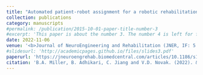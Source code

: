 ```yaml
---
title: "Automated patient-robot assignment for a robotic rehabilitation gym: a simplified simulation model"
collection: publications
category: manuscripts
#permalink: /publication/2015-10-01-paper-title-number-3
#excerpt: 'This paper is about the number 3. The number 4 is left for future work.'
date: 2022-11-06
venue: '<b>Journal of NeuroEngineering and Rehabilitation (JNER, IF: 5.2)</b>'
#slidesurl: 'http://academicpages.github.io/files/slides3.pdf'
paperurl: 'https://jneuroengrehab.biomedcentral.com/articles/10.1186/s12984-022-01105-4'
citation: 'B.A. Miller, B. Adhikari, C. Jiang and V.D. Novak. (2022). &quot;Automated patient-robot assignment for a robotic rehabilitation gym: a simplified simulation model.&quot; <i>Journal of NeuroEngineering and Rehabilitation (JNER)</i>. 19(1). p 126.'
---
```

